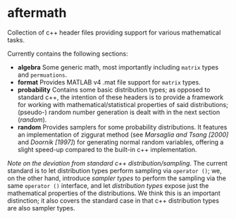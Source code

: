 # aftermath
Collection of c++ header files providing support for various mathematical tasks.

Currently contains the following sections:
- **algebra** Some generic math, most importantly including `matrix` types and `permuations`.
- **format** Provides MATLAB v4 .mat file support for `matrix` types.
- **probability** Contains some basic distribution types; as opposed to standard c++, the intention of these headers is to provide a framework for working with mathematical/statistical properties of said distributions; (pseudo-) random number generation is dealt with in the next section (_random_).
- **random** Provides samplers for some probability distributions. It features an implementation of ziggurat method (see _Marsaglia and Tsang \[2000\]_ and _Doornik \[1997\]_) for generating normal random variables, offering a slight speed-up compared to the built-in c++ implementation.

_Note on the deviation from standard c++ distribution/sampling_. The current standard is to let distribution types perform sampling via `operator ()`; we, on the other hand, introduce _sampler types_ to perform the sampling via the same `operator ()` interface, and let _distribution types_ expose just the mathematical properties of the distributions. We think this is an important distinction; it also covers the standard case in that c++ distribution types are also sampler types.
